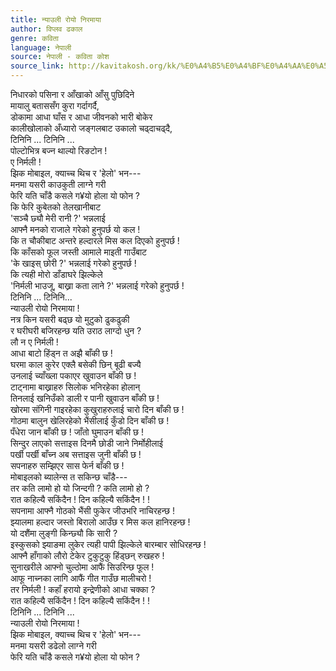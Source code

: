 ```yaml
---
title: न्याउली रोयो निरमाया
author: विप्लव ढकाल
genre: कविता
language: नेपाली
source: नेपाली - कविता कोश
source_link: http://kavitakosh.org/kk/%E0%A4%B5%E0%A4%BF%E0%A4%AA%E0%A5%8D%E0%A4%B2%E0%A4%B5_%E0%A4%A2%E0%A4%95%E0%A4%BE%E0%A4%B2
---
```


निधारको पसिना र आँखाको आँसु पुछिदिने  
मायालु बताससँग कुरा गर्दागर्दै,  
डोकामा आधा घाँस र आधा जीवनको भारी बोकेर  
कालीखोलाको अँध्यारो जङ्गलबाट उकालो चढ्दाचढ्दै,  
टिनिनि ... टिनिनि ...  
पोल्टोभित्र बज्न थाल्यो रिङटोन !  
ए निर्मली !  
झिक मोबाइल, क्याच्च थिच र 'हेलो' भन---  
मनमा यसरी काउकुती लाग्ने गरी  
फेरि यति चाँडै कसले ग¥यो होला यो फोन ?  
कि फेरि कुबेतको तेलखानीबाट  
'सञ्चै छ्यौ मेरी रानी ?' भन्नलाई  
आफ्नै मनको राजाले गरेको हुनुपर्छ यो कल !  
कि त चौकीबाट अन्तरे हल्दारले मिस कल दिएको हुनुपर्छ !  
कि काँसको फूल जस्ती आमाले माइती गाउँबाट  
'के खाइस् छोरी ?' भन्नलाई गरेको हुनुपर्छ !  
कि त्यही मोरो डाँडाघरे झिल्केले  
'निर्मली भाउजू, बाख्रा कता लाने ?' भन्नलाई गरेको हुनुपर्छ !  
टिनिनि ... टिनिनि...  
न्याउली रोयो निरमाया !  
नत्र किन यसरी बढ्छ यो मुटुको ढुकढुकी  
र घरीघरी बजिरहन्छ यति उराठ लाग्दो धुन ?  
लौ न ए निर्मली !  
आधा बाटो हिंड्न त अझै बाँकी छ !  
घरमा काल कुरेर एक्लै बसेकी छिन् बूढी बज्यै  
उनलाई च्याँख्ला पकाएर खुवाउन बाँकी छ !  
टाट्नामा बाख्राहरु सिलोक भनिरहेका होलान्  
तिनलाई खनिउँको डाली र पानी खुवाउन बाँकी छ !  
खोरमा संगिनी गाइरहेका कुखुराहरुलाई चारो दिन बाँकी छ !  
गोठमा बालुन खेलिरहेको भैंसीलाई कुँडो दिन बाँकी छ !  
पँधेरा जान बाँकी छ ! जाँतो घुमाउन बाँकी छ !  
सिन्दुर लाएको सत्ताइस दिनमै छोडी जाने निर्मोहीलाई  
पर्खी पर्खी बाँच्न अब सत्ताइस जुनी बाँकी छ !  
सपनाहरु सम्झिएर सास फेर्न बाँकी छ !  
मोबाइलको ब्यालेन्स त सकिन्छ चाँडै---  
तर कति लामो हो यो जिन्दगी ? कति लामो हो ?  
रात कहिल्यै सकिंदैन ! दिन कहिल्यै सकिंदैन ! !  
सपनामा आफ्नै गोठको भैंसी फुकेर जीउभरि नाचिरहन्छ !  
झ्यालमा हल्दार जस्तो बिरालो आउँछ र मिस कल हानिरहन्छ !  
यो दशैंमा लुङ्गी किन्छ्यौ कि सारी ?  
इस्कुसको झ्याङमा लुकेर त्यही पापी झिल्केले बारम्बार सोधिरहन्छ !  
आफ्नै हाँगाको लौरो टेकेर टुकुटुकु हिंड्छन् रुखहरु !  
सुनाखरीले आफ्नो चुल्ठोमा आफैं सिउरिन्छ फूल !  
आफू नाच्नका लागि आफैं गीत गाउँछ मालीचरो !  
तर निर्मली ! कहाँ हरायो इन्द्रेणीको आधा चक्का ?  
रात कहिल्यै सकिंदैन ! दिन कहिल्यै सकिंदैन ! !  
टिनिनि ... टिनिनि ...  
न्याउली रोयो निरमाया !  
झिक मोबाइल, क्याच्च थिच र 'हेलो' भन---  
मनमा यसरी डढेलो लाग्ने गरी  
फेरि यति चाँडै कसले ग¥यो होला यो फोन ?
